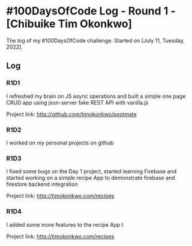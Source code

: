 # #100DaysOfCode Log - Round 1 - [Chibuike Tim Okonkwo]

The log of my #100DaysOfCode challenge. Started on [July 11, Tuesday, 2022].

## Log

### R1D1 
I refreshed my brain on JS async operations and built a simple one page CRUD app using json-server fake REST API with vanilla.js

Project link: http://github.com/timokonkwo/postmate

### R1D2
I worked on my personal projects on github

### R1D3
I fixed some bugs on the Day 1 project, started learning Firebase and started working on a simple recipe App to demonstrate firebase and firestore backend integration

Project link: http://timokonkwo.com/recipes


### R1D4
I added some more features to the recipe App t

Project link: http://timokonkwo.com/recipes